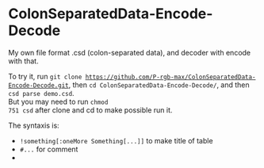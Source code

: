 # ColonSeparatedData-Encode-Decode
My own file format .csd (colon-separated data), and decoder with encode with that.

To try it, run <code>git clone https://github.com/P-rgb-max/ColonSeparatedData-Encode-Decode.git</code>, then <code>cd ColonSeparatedData-Encode-Decode/</code>, and then <code>csd parse demo.csd</code>.<br>
But you may need to run <code>chmod 751 csd</code> after clone and cd to make possible run it.

The syntaxis is:
 - <code>!something[:oneMore Something[...]]</code> to make title of table
 - <code>#...</code> for comment
 - <code></code>
